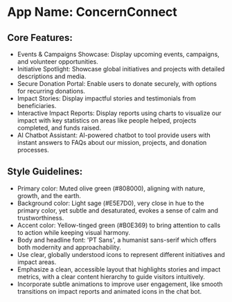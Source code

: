 # **App Name**: ConcernConnect

## Core Features:

- Events & Campaigns Showcase: Display upcoming events, campaigns, and volunteer opportunities.
- Initiative Spotlight: Showcase global initiatives and projects with detailed descriptions and media.
- Secure Donation Portal: Enable users to donate securely, with options for recurring donations.
- Impact Stories: Display impactful stories and testimonials from beneficiaries.
- Interactive Impact Reports: Display reports using charts to visualize our impact with key statistics on areas like people helped, projects completed, and funds raised.
- AI Chatbot Assistant: AI-powered chatbot to tool provide users with instant answers to FAQs about our mission, projects, and donation processes.

## Style Guidelines:

- Primary color: Muted olive green (#808000), aligning with nature, growth, and the earth.
- Background color: Light sage (#E5E7D0), very close in hue to the primary color, yet subtle and desaturated, evokes a sense of calm and trustworthiness.
- Accent color: Yellow-tinged green (#B0E369) to bring attention to calls to action while keeping visual harmony.
- Body and headline font: 'PT Sans', a humanist sans-serif which offers both modernity and approachability.
- Use clear, globally understood icons to represent different initiatives and impact areas.
- Emphasize a clean, accessible layout that highlights stories and impact metrics, with a clear content hierarchy to guide visitors intuitively.
- Incorporate subtle animations to improve user engagement, like smooth transitions on impact reports and animated icons in the chat bot.